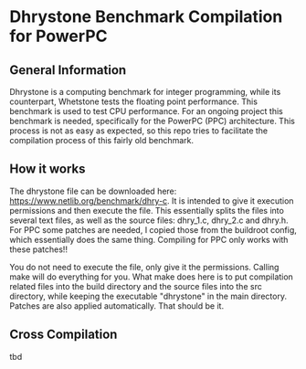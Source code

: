 # Dhrystone Benchmark Compilation for PowerPC

## General Information
Dhrystone is a computing benchmark for integer programming, while its counterpart, Whetstone tests the floating point performance. This benchmark is used to test CPU performance. For an ongoing project this benchmark is needed, specifically for the PowerPC (PPC) architecture. This process is not as easy as expected, so this repo tries to facilitate the compilation process of this fairly old benchmark. 

## How it works
The dhrystone file can be downloaded here: https://www.netlib.org/benchmark/dhry-c. It is intended to give it execution permissions and then execute the file. This essentially splits the files into several text files, as well as the source files: dhry_1.c, dhry_2.c and dhry.h. For PPC some patches are needed, I copied those from the buildroot config, which essentially does the same thing. Compiling for PPC only works with these patches!!

You do not need to execute the file, only give it the permissions. Calling make will do everything for you. What make does here is to put compilation related files into the build directory and the source files into the src directory, while keeping the executable "dhrystone" in the main directory. Patches are also applied automatically. That should be it. 

## Cross Compilation
tbd

